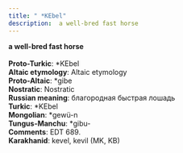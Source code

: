 ```yaml
---
title: " *KEbel"
description:  a well-bred fast horse
---
```

<strong> a well-bred fast horse</strong><br><br>
<strong>Proto-Turkic</strong>:  *KEbel<br>
<strong>Altaic etymology</strong>:  Altaic etymology<br>
<strong> Proto-Altaic</strong>:  *gibe<br>
<strong>Nostratic</strong>:  Nostratic<br>
<strong>Russian meaning</strong>:  благородная быстрая лошадь<br>
<strong>Turkic</strong>:  *KEbel<br>
<strong>Mongolian</strong>:  *gewü-n<br>
<strong>Tungus-Manchu</strong>:  *gibu-<br>
<strong>Comments</strong>:  EDT 689.<br>
<strong>Karakhanid</strong>:  kevel, kevil (MK, KB)<br>


